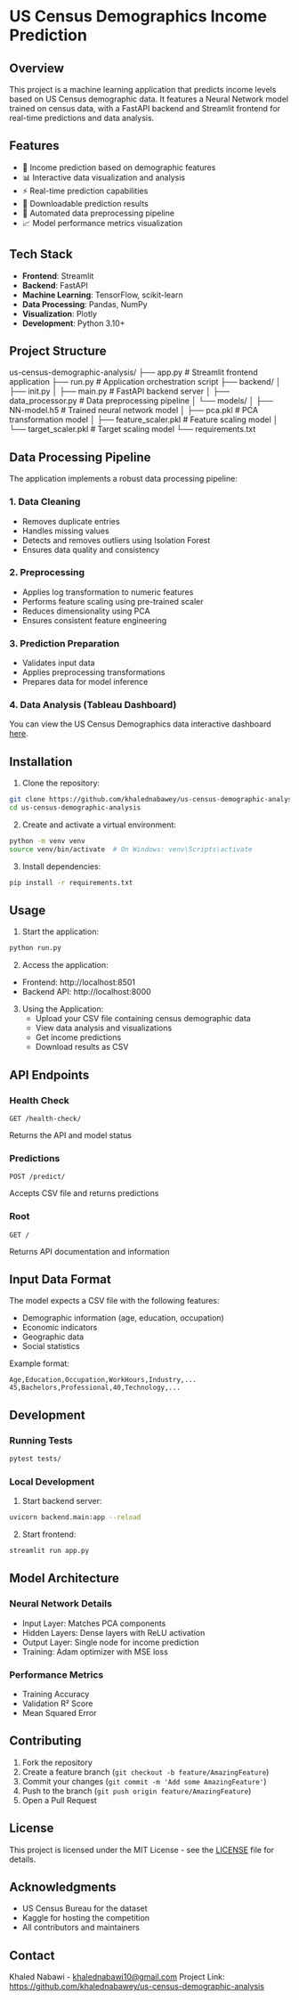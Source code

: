 # US Census Demographics Income Prediction

## Overview

This project is a machine learning application that predicts income levels based on US Census demographic data. It features a Neural Network model trained on census data, with a FastAPI backend and Streamlit frontend for real-time predictions and data analysis.

## Features

- 🔮 Income prediction based on demographic features
- 📊 Interactive data visualization and analysis
- ⚡ Real-time prediction capabilities
- 💾 Downloadable prediction results
- 🔄 Automated data preprocessing pipeline
- 📈 Model performance metrics visualization

## Tech Stack

- **Frontend**: Streamlit
- **Backend**: FastAPI
- **Machine Learning**: TensorFlow, scikit-learn
- **Data Processing**: Pandas, NumPy
- **Visualization**: Plotly
- **Development**: Python 3.10+

## Project Structure

us-census-demographic-analysis/
├── app.py # Streamlit frontend application
├── run.py # Application orchestration script
├── backend/
│ ├── init.py
│ ├── main.py # FastAPI backend server
│ ├── data_processor.py # Data preprocessing pipeline
│ └── models/
│ ├── NN-model.h5 # Trained neural network model
│ ├── pca.pkl # PCA transformation model
│ ├── feature_scaler.pkl # Feature scaling model
│ └── target_scaler.pkl # Target scaling model
└── requirements.txt

## Data Processing Pipeline

The application implements a robust data processing pipeline:

### 1. Data Cleaning

- Removes duplicate entries
- Handles missing values
- Detects and removes outliers using Isolation Forest
- Ensures data quality and consistency

### 2. Preprocessing

- Applies log transformation to numeric features
- Performs feature scaling using pre-trained scaler
- Reduces dimensionality using PCA
- Ensures consistent feature engineering

### 3. Prediction Preparation

- Validates input data
- Applies preprocessing transformations
- Prepares data for model inference

### 4. Data Analysis (Tableau Dashboard)
You can view the US Census Demographics data interactive dashboard [here]([https://public.tableau.com/views/your_dashboard](https://public.tableau.com/views/USCensusDemographicAnalysis_17339499055870/AnalysisDashboard?:language=en-GB&:sid=&:redirect=auth&:display_count=n&:origin=viz_share_link)).

## Installation

1. Clone the repository:

```bash
git clone https://github.com/khalednabawey/us-census-demographic-analysis.git
cd us-census-demographic-analysis
```

2. Create and activate a virtual environment:

```bash
python -m venv venv
source venv/bin/activate  # On Windows: venv\Scripts\activate
```

3. Install dependencies:

```bash
pip install -r requirements.txt
```

## Usage

1. Start the application:

```bash
python run.py
```

2. Access the application:

- Frontend: http://localhost:8501
- Backend API: http://localhost:8000

3. Using the Application:
   - Upload your CSV file containing census demographic data
   - View data analysis and visualizations
   - Get income predictions
   - Download results as CSV

## API Endpoints

### Health Check

```http
GET /health-check/
```

Returns the API and model status

### Predictions

```http
POST /predict/
```

Accepts CSV file and returns predictions

### Root

```http
GET /
```

Returns API documentation and information

## Input Data Format

The model expects a CSV file with the following features:

- Demographic information (age, education, occupation)
- Economic indicators
- Geographic data
- Social statistics

Example format:

```csv
Age,Education,Occupation,WorkHours,Industry,...
45,Bachelors,Professional,40,Technology,...
```

## Development

### Running Tests

```bash
pytest tests/
```

### Local Development

1. Start backend server:

```bash
uvicorn backend.main:app --reload
```

2. Start frontend:

```bash
streamlit run app.py
```

## Model Architecture

### Neural Network Details

- Input Layer: Matches PCA components
- Hidden Layers: Dense layers with ReLU activation
- Output Layer: Single node for income prediction
- Training: Adam optimizer with MSE loss

### Performance Metrics

- Training Accuracy
- Validation R² Score
- Mean Squared Error

## Contributing

1. Fork the repository
2. Create a feature branch (`git checkout -b feature/AmazingFeature`)
3. Commit your changes (`git commit -m 'Add some AmazingFeature'`)
4. Push to the branch (`git push origin feature/AmazingFeature`)
5. Open a Pull Request

## License

This project is licensed under the MIT License - see the [LICENSE](LICENSE) file for details.

## Acknowledgments

- US Census Bureau for the dataset
- Kaggle for hosting the competition
- All contributors and maintainers

## Contact

Khaled Nabawi - khalednabawi10@gmail.com
Project Link: https://github.com/khalednabawey/us-census-demographic-analysis
